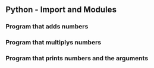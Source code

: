 ## Python - Import and Modules
### Program that adds numbers
### Program that multiplys numbers
### Program that prints numbers and the arguments
